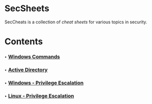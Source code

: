 SecSheets
==========

SecCheats is a collection of *cheat sheets* for various topics in security.

# Contents

### ‣ [Windows Commands](./Windows%20Commands.md)
### ‣ [Active Directory](./Active%20Directory.md)
### ‣ [Windows - Privilege Escalation](./Windows%20Privilege%20Escalation.md)
### ‣ [Linux - Privilege Escalation](./Linux%20Privilege%20Escalation.md)
